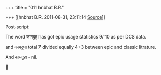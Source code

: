 +++
title = "011 hnbhat B.R."

+++
[[hnbhat B.R.	2011-08-31, 23:11:14 [Source](https://groups.google.com/g/samskrita/c/Z-TyJPS7lI8)]]



Post-script:

  

The word कामदुह् has got epic usage statistics 9/\`10 as per DCS data.

  

and कामदुघा total 7 divided equally 4+3 between epic and classic litrature.

  

And कामदुहा - nil.



